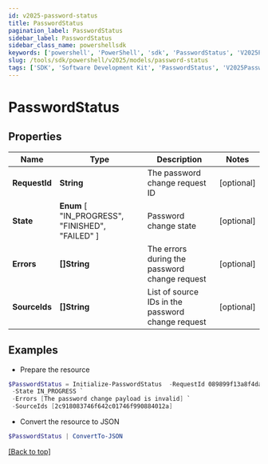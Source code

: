 ```yaml
---
id: v2025-password-status
title: PasswordStatus
pagination_label: PasswordStatus
sidebar_label: PasswordStatus
sidebar_class_name: powershellsdk
keywords: ['powershell', 'PowerShell', 'sdk', 'PasswordStatus', 'V2025PasswordStatus'] 
slug: /tools/sdk/powershell/v2025/models/password-status
tags: ['SDK', 'Software Development Kit', 'PasswordStatus', 'V2025PasswordStatus']
---
```



# PasswordStatus

## Properties

Name | Type | Description | Notes
------------ | ------------- | ------------- | -------------
**RequestId** | **String** | The password change request ID | [optional] 
**State** |  **Enum** [  "IN_PROGRESS",    "FINISHED",    "FAILED" ] | Password change state | [optional] 
**Errors** | **[]String** | The errors during the password change request | [optional] 
**SourceIds** | **[]String** | List of source IDs in the password change request | [optional] 

## Examples

- Prepare the resource
```powershell
$PasswordStatus = Initialize-PasswordStatus  -RequestId 089899f13a8f4da7824996191587bab9 `
 -State IN_PROGRESS `
 -Errors [The password change payload is invalid] `
 -SourceIds [2c918083746f642c01746f990884012a]
```

- Convert the resource to JSON
```powershell
$PasswordStatus | ConvertTo-JSON
```


[[Back to top]](#) 

